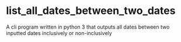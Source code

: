 # list_all_dates_between_two_dates
A cli program written in python 3 that outputs all dates between two inputted dates inclusively or non-inclusively
